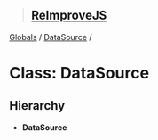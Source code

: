 > ## [ReImproveJS](../README.md)

[Globals](../globals.md) / [DataSource](datasource.md) /

# Class: DataSource

## Hierarchy

* **DataSource**